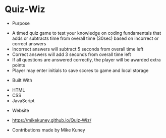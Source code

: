 # Quiz-Wiz

* Purpose
- A timed quiz game to test your knowledge on coding fundamentals that adds or subtracts time from overall time (30sec) based on incorrect or correct answers
- Incorrect answers will subtract 5 seconds from overall time left
- Correct answers will add 3 seconds from overall time left
- If all questions are answered correctly, the player will be awarded extra points
- Player may enter initials to save scores to game and local storage

* Built With
- HTML
- CSS
- JavaScript

* Website
- https://mikekuney.github.io/Quiz-Wiz/

* Contributions made by Mike Kuney